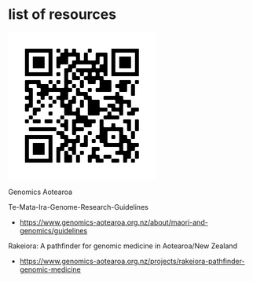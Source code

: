 # list of resources

![](frame.png)

Genomics Aotearoa


Te-Mata-Ira-Genome-Research-Guidelines

* https://www.genomics-aotearoa.org.nz/about/maori-and-genomics/guidelines


Rakeiora: A pathfinder for genomic medicine in Aotearoa/New Zealand

* https://www.genomics-aotearoa.org.nz/projects/rakeiora-pathfinder-genomic-medicine

